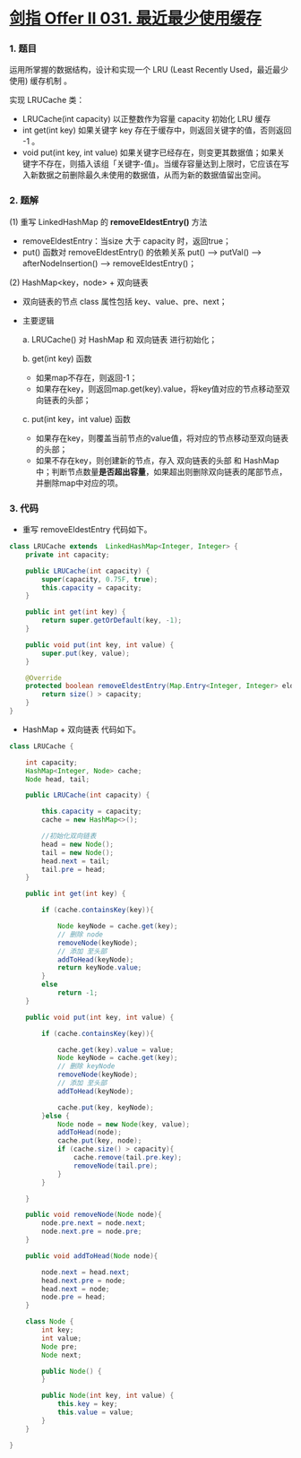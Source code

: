 # [剑指 Offer II 031. 最近最少使用缓存](https://leetcode.cn/problems/OrIXps/)

### 1. 题目

运用所掌握的数据结构，设计和实现一个  LRU (Least Recently Used，最近最少使用) 缓存机制 。

实现 LRUCache 类：

- LRUCache(int capacity) 以正整数作为容量 capacity 初始化 LRU 缓存
- int get(int key) 如果关键字 key 存在于缓存中，则返回关键字的值，否则返回 -1 。
- void put(int key, int value) 如果关键字已经存在，则变更其数据值；如果关键字不存在，则插入该组「关键字-值」。当缓存容量达到上限时，它应该在写入新数据之前删除最久未使用的数据值，从而为新的数据值留出空间。



### 2. 题解

(1) 重写 LinkedHashMap 的 **removeEldestEntry()** 方法

- removeEldestEntry：当size 大于 capacity 时，返回true；
- put() 函数对 removeEldestEntry() 的依赖关系  put() -->  putVal() --> afterNodeInsertion() --> removeEldestEntry()；

(2) HashMap<key，node> + 双向链表

- 双向链表的节点 class 属性包括 key、value、pre、next；

- 主要逻辑

  a. LRUCache()  对 HashMap 和 双向链表 进行初始化；

  b. get(int key) 函数

  - 如果map不存在，则返回-1；
  - 如果存在key，则返回map.get(key).value，将key值对应的节点移动至双向链表的头部；

  c. put(int key，int value) 函数

  - 如果存在key，则覆盖当前节点的value值，将对应的节点移动至双向链表的头部；
  - 如果不存在key，则创建新的节点，存入 双向链表的头部 和 HashMap 中；判断节点数量**是否超出容量**，如果超出则删除双向链表的尾部节点，并删除map中对应的项。



### 3. 代码

- 重写 removeEldestEntry 代码如下。

```java
class LRUCache extends  LinkedHashMap<Integer, Integer> {
    private int capacity;

    public LRUCache(int capacity) {
        super(capacity, 0.75F, true);
        this.capacity = capacity;
    }

    public int get(int key) {
        return super.getOrDefault(key, -1);
    }

    public void put(int key, int value) {
        super.put(key, value);
    }

    @Override
    protected boolean removeEldestEntry(Map.Entry<Integer, Integer> eldest) {
        return size() > capacity;
    }
}
```

-  HashMap + 双向链表 代码如下。

```java
class LRUCache {

    int capacity;
    HashMap<Integer, Node> cache;
    Node head, tail;

    public LRUCache(int capacity) {

        this.capacity = capacity;
        cache = new HashMap<>();

        //初始化双向链表
        head = new Node();
        tail = new Node();
        head.next = tail;
        tail.pre = head;
    }

    public int get(int key) {

        if (cache.containsKey(key)){

            Node keyNode = cache.get(key);
            // 删除 node
            removeNode(keyNode);
            // 添加 至头部
            addToHead(keyNode);
            return keyNode.value;
        }
        else
            return -1;
    }

    public void put(int key, int value) {

        if (cache.containsKey(key)){

            cache.get(key).value = value;
            Node keyNode = cache.get(key);
            // 删除 keyNode
            removeNode(keyNode);
            // 添加 至头部
            addToHead(keyNode);

            cache.put(key, keyNode);
        }else {
            Node node = new Node(key, value);
            addToHead(node);
            cache.put(key, node);
            if (cache.size() > capacity){
                cache.remove(tail.pre.key);
                removeNode(tail.pre);
            }
        }

    }

    public void removeNode(Node node){
        node.pre.next = node.next;
        node.next.pre = node.pre;
    }

    public void addToHead(Node node){

        node.next = head.next;
        head.next.pre = node;
        head.next = node;
        node.pre = head;
    }

    class Node {
        int key;
        int value;
        Node pre;
        Node next;

        public Node() {
        }

        public Node(int key, int value) {
            this.key = key;
            this.value = value;
        }
    }

}
```